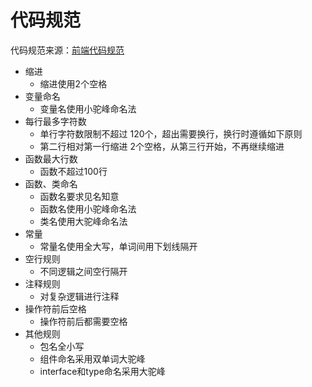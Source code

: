 # 代码规范

代码规范来源：[前端代码规范](https://github.com/woai3c/front-end-specification)


* 缩进
  - 缩进使用2个空格
* 变量命名
  - 变量名使用小驼峰命名法
* 每行最多字符数
  - 单行字符数限制不超过 120个，超出需要换行，换行时遵循如下原则
  - 第二行相对第一行缩进 2个空格，从第三行开始，不再继续缩进
* 函数最大行数
  - 函数不超过100行
* 函数、类命名
  - 函数名要求见名知意
  - 函数名使用小驼峰命名法
  - 类名使用大驼峰命名法
* 常量
  - 常量名使用全大写，单词间用下划线隔开
* 空行规则
  - 不同逻辑之间空行隔开
* 注释规则
  - 对复杂逻辑进行注释
* 操作符前后空格
  - 操作符前后都需要空格
* 其他规则
  - 包名全小写
  - 组件命名采用双单词大驼峰
  - interface和type命名采用大驼峰

